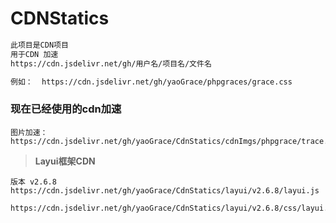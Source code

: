 # CDNStatics
```html
此项目是CDN项目
用于CDN 加速 
https://cdn.jsdelivr.net/gh/用户名/项目名/文件名

例如：  https://cdn.jsdelivr.net/gh/yaoGrace/phpgraces/grace.css

```

### 现在已经使用的cdn加速

```
图片加速：
https://cdn.jsdelivr.net/gh/yaoGrace/CdnStatics/cdnImgs/phpgrace/trace.png

```

> **Layui框架CDN**

```
版本 v2.6.8 
https://cdn.jsdelivr.net/gh/yaoGrace/CdnStatics/layui/v2.6.8/layui.js

https://cdn.jsdelivr.net/gh/yaoGrace/CdnStatics/layui/v2.6.8/css/layui.css
```